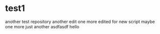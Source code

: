 # test1
another test repository
another edit
one more
edited for new script
maybe one more
just another
asdfasdf
hello
